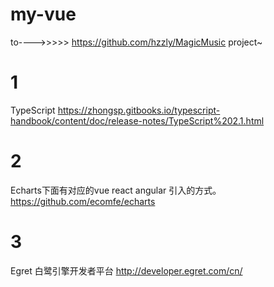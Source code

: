 # my-vue
to---->>>>>  https://github.com/hzzly/MagicMusic
project~
# 1
TypeScript
https://zhongsp.gitbooks.io/typescript-handbook/content/doc/release-notes/TypeScript%202.1.html
# 2
Echarts下面有对应的vue react angular 引入的方式。
https://github.com/ecomfe/echarts
# 3
Egret
白鹭引擎开发者平台
http://developer.egret.com/cn/
